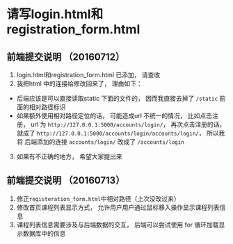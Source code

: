 # 请写login.html和registration_form.html

## 前端提交说明 （20160712）
1. login.html和registration_form.html 已添加， 请查收
2. 我把html 中的连接给修改回来了， 理由如下：
  - 后端应该是可以直接读取static 下面的文件的， 因而我直接去掉了 `/static` 前面的相对路径标识
  - 如果额外使用相对路径定位的话， 可能造成url 不统一的情况， 比如点击注册， url 为 `http://127.0.0.1:5000/accounts/login/`， 再次点击注册的话， 就成了 `http://127.0.0.1:5000/accounts/login/accounts/login/`， 所以我将 后端添加的连接 `accounts/login/` 改成了 `/accounts/login`
3. 如果有不正确的地方， 希望大家提出来

## 前端提交说明 （20160713）
1. 修正`registeration_form.html`中相对路径（上次没改过来）
2. 修改首页课程列表显示方式， 允许用户用户通过鼠标移入操作显示课程列表信息
3. 课程列表信息需要涉及与后端数据的交互， 后端可以尝试使用 for 循环加载显示数据库中的信息
